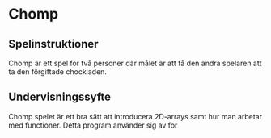 # Chomp

## Spelinstruktioner
Chomp är ett spel för två personer där målet är att få den andra spelaren att ta den förgiftade chockladen.

## Undervisningssyfte
Chomp spelet är ett bra sätt att introducera 2D-arrays samt hur man arbetar med functioner. Detta program använder sig av for 
